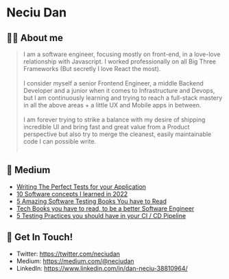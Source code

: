 # Neciu Dan

## 👨‍💻 About me

> I am a software engineer, focusing mostly on front-end, in a love-love relationship with Javascript. I worked professionally on all Big Three Frameworks (But secretly I love React the most). 
> <br/> <br/> I consider myself a senior Frontend Engineer, a middle Backend Developer and a junior when it comes to Infrastructure and Devops, but I am continuously learning and trying to reach a full-stack mastery in all the above areas + a little UX and Mobile apps in between. 
> <br/> <br/> I am forever trying to strike a balance with my desire of shipping incredible UI and bring fast and great value from a Product perspective but also try to merge the cleanest, easily maintainable code I can possible write. 
> <br/><br/>


## 📝 Medium 

<!-- BLOG-POST-LIST:START -->
- [Writing The Perfect Tests for your Application](https://medium.com/@neciudan/writing-the-perfect-tests-for-your-application-ac6f49a8321e?source=rss-f60e2d2c3efb------2)
- [10 Software concepts I learned in 2022](https://medium.com/@neciudan/10-software-concepts-i-learned-in-2022-19843b330014?source=rss-f60e2d2c3efb------2)
- [5 Amazing Software Testing Books You have to Read](https://medium.com/@neciudan/5-amazing-software-testing-books-you-have-to-read-6f12ab3cb2d2?source=rss-f60e2d2c3efb------2)
- [Tech Books you have to read, to be a better Software Engineer](https://medium.com/@neciudan/tech-books-you-have-to-read-to-be-a-better-software-engineer-bc719127c218?source=rss-f60e2d2c3efb------2)
- [5 Testing Practices you should have in your CI / CD Pipeline](https://medium.com/@neciudan/5-testing-practices-you-should-have-in-your-ci-cd-pipeline-399dcbdfed6a?source=rss-f60e2d2c3efb------2)
<!-- BLOG-POST-LIST:END -->


## 📮 Get In Touch!
- Twitter: https://twitter.com/neciudan
- Medium: https://medium.com/@neciudan
- LinkedIn: https://www.linkedin.com/in/dan-neciu-38810964/
